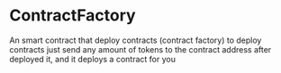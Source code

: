 # ContractFactory
An smart contract that deploy contracts (contract factory)
to deploy contracts just send any amount of tokens to the contract address after deployed it, and it deploys a contract for you
